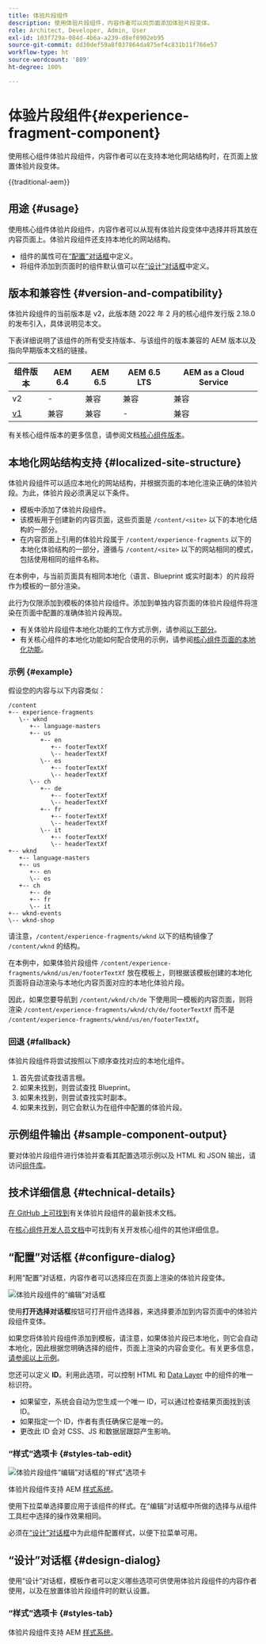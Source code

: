 ```yaml
---
title: 体验片段组件
description: 使用体验片段组件，内容作者可以向页面添加体验片段变体。
role: Architect, Developer, Admin, User
exl-id: 103f729a-084d-4b6a-a239-d8ef8902eb95
source-git-commit: dd30def59a8f037864da875ef4c831b11f766e57
workflow-type: ht
source-wordcount: '889'
ht-degree: 100%

---
```



# 体验片段组件{#experience-fragment-component}

使用核心组件体验片段组件，内容作者可以在支持本地化网站结构时，在页面上放置体验片段变体。

{{traditional-aem}}

## 用途 {#usage}

使用核心组件体验片段组件，内容作者可以从现有体验片段变体中选择并将其放在内容页面上。体验片段组件还支持本地化的网站结构。

* 组件的属性可在[“配置”对话框](#configure-dialog)中定义。
* 将组件添加到页面时的组件默认值可以在[“设计”对话框](#design-dialog)中定义。

## 版本和兼容性 {#version-and-compatibility}

体验片段组件的当前版本是 v2，此版本随 2022 年 2 月的核心组件发行版 2.18.0 的发布引入，具体说明见本文。

下表详细说明了该组件的所有受支持版本、与该组件的版本兼容的 AEM 版本以及指向早期版本文档的链接。

| 组件版本 | AEM 6.4 | AEM 6.5 | AEM 6.5 LTS | AEM as a Cloud Service |
|--- |--- |---|---|---|
| v2 | - | 兼容 | 兼容 | 兼容 |
| [v1](v1/experience-fragment.md) | 兼容 | 兼容 | - | 兼容 |

有关核心组件版本的更多信息，请参阅文档[核心组件版本](/help/versions.md)。

## 本地化网站结构支持 {#localized-site-structure}

体验片段组件可以适应本地化的网站结构，并根据页面的本地化渲染正确的体验片段。为此，体验片段必须满足以下条件。

* 模板中添加了体验片段组件。
* 该模板用于创建新的内容页面，这些页面是 `/content/<site>` 以下的本地化结构的一部分。
* 在内容页面上引用的体验片段属于 `/content/experience-fragments` 以下的本地化体验结构的一部分，遵循与 `/content/<site>` 以下的网站相同的模式，包括使用相同的组件名称。

在本例中，与当前页面具有相同本地化（语言、Blueprint 或实时副本）的片段将作为模板的一部分渲染。

此行为仅限添加到模板的体验片段组件。添加到单独内容页面的体验片段组件将渲染在页面中配置的准确体验片段再现。

* 有关体验片段组件本地化功能的工作方式示例，请参阅[以下部分](#example)。
* 有关核心组件的本地化功能如何配合使用的示例，请参阅[核心组件页面的本地化功能](/help/get-started/localization.md)。

### 示例 {#example}

假设您的内容与以下内容类似：

```
/content
+-- experience-fragments
   \-- wknd
      +-- language-masters
      +-- us
         +-- en
            +-- footerTextXf
            \-- headerTextXf
         \-- es
            +-- footerTextXf
            \-- headerTextXf
      \-- ch
         +-- de
            +-- footerTextXf
            \-- headerTextXf
         +-- fr
            +-- footerTextXf
            \-- headerTextXf
         \-- it
            +-- footerTextXf
            \-- headerTextXf
+-- wknd
   +-- language-masters
   +-- us
      +-- en
      \-- es
   +-- ch
      +-- de
      +-- fr
      \-- it
+-- wknd-events
\-- wknd-shop
```

请注意，`/content/experience-fragments/wknd` 以下的结构镜像了 `/content/wknd` 的结构。

在本例中，如果体验片段组件 `/content/experience-fragments/wknd/us/en/footerTextXf` 放在模板上，则根据该模板创建的本地化页面将自动渲染与本地化内容页面对应的本地化体验片段。

因此，如果您要导航到 `/content/wknd/ch/de` 下使用同一模板的内容页面，则将渲染 `/content/experience-fragments/wknd/ch/de/footerTextXf` 而不是 `/content/experience-fragments/wknd/us/en/footerTextXf`。

### 回退 {#fallback}

体验片段组件将尝试按照以下顺序查找对应的本地化组件。

1. 首先尝试查找语言根。
1. 如果未找到，则尝试查找 Blueprint。
1. 如果未找到，则尝试查找实时副本。
1. 如果未找到，则它会默认为在组件中配置的体验片段。

## 示例组件输出 {#sample-component-output}

要对体验片段组件进行体验并查看其配置选项示例以及 HTML 和 JSON 输出，请访问[组件库](https://adobe.com/go/aem_cmp_library_xf_cn)。

## 技术详细信息 {#technical-details}

[在 GitHub 上可找到](https://adobe.com/go/aem_cmp_tech_xf_v2_cn)有关体验片段组件的最新技术文档。

在[核心组件开发人员文档](/help/developing/overview.md)中可找到有关开发核心组件的其他详细信息。

## “配置”对话框 {#configure-dialog}

利用“配置”对话框，内容作者可以选择应在页面上渲染的体验片段变体。

![体验片段组件的“编辑”对话框](/help/assets/experience-fragment-edit.png)

使用&#x200B;**打开选择对话框**&#x200B;按钮可打开组件选择器，来选择要添加到内容页面中的体验片段组件变体。

如果您将体验片段组件添加到模板，请注意，如果体验片段已本地化，则它会自动本地化，因此根据您明确选择的组件，页面上渲染的内容会变化。有关更多信息，[请参阅以上示例](#example)。

您还可以定义 **ID**。利用此选项，可以控制 HTML 和 [Data Layer](/help/developing/data-layer/overview.md) 中的组件的唯一标识符。

* 如果留空，系统会自动为您生成一个唯一 ID，可以通过检查结果页面找到该 ID。
* 如果指定一个 ID，作者有责任确保它是唯一的。
* 更改此 ID 会对 CSS、JS 和数据层跟踪产生影响。

### “样式”选项卡 {#styles-tab-edit}

![体验片段组件“编辑”对话框的“样式”选项卡](/help/assets/experience-fragment-edit-styles.png)

体验片段组件支持 AEM [样式系统](/help/get-started/authoring.md#component-styling)。

使用下拉菜单选择要应用于该组件的样式。在“编辑”对话框中所做的选择与从组件工具栏中选择的操作效果相同。

必须在[“设计”对话框](#design-dialog)中为此组件配置样式，以便下拉菜单可用。

## “设计”对话框 {#design-dialog}

使用“设计”对话框，模板作者可以定义哪些选项可供使用体验片段组件的内容作者使用，以及在放置体验片段组件时的默认设置。

### “样式”选项卡 {#styles-tab}

体验片段组件支持 AEM [样式系统](/help/get-started/authoring.md#component-styling)。
